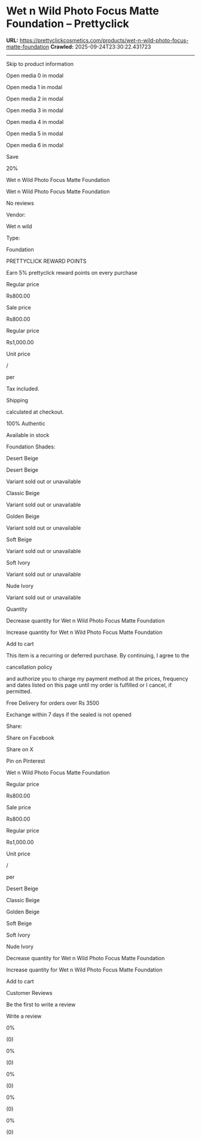 # Wet n Wild Photo Focus Matte Foundation – Prettyclick

**URL:** https://prettyclickcosmetics.com/products/wet-n-wild-photo-focus-matte-foundation
**Crawled:** 2025-09-24T23:30:22.431723

---

Skip to product information

Open media 0 in modal

Open media 1 in modal

Open media 2 in modal

Open media 3 in modal

Open media 4 in modal

Open media 5 in modal

Open media 6 in modal

Save

20%

Wet n Wild Photo Focus Matte Foundation

Wet n Wild Photo Focus Matte Foundation

No reviews

Vendor:

Wet n wild

Type:

Foundation

PRETTYCLICK REWARD POINTS

Earn 5% prettyclick reward points on every purchase

Regular price

Rs800.00

Sale price

Rs800.00

Regular price

Rs1,000.00

Unit price

/

per

Tax included.

Shipping

calculated at checkout.

100% Authentic

Available in stock

Foundation Shades:

Desert Beige

Desert Beige

Variant sold out or unavailable

Classic Beige

Variant sold out or unavailable

Golden Beige

Variant sold out or unavailable

Soft Beige

Variant sold out or unavailable

Soft Ivory

Variant sold out or unavailable

Nude Ivory

Variant sold out or unavailable

Quantity

Decrease quantity for Wet n Wild Photo Focus Matte Foundation

Increase quantity for Wet n Wild Photo Focus Matte Foundation

Add to cart

This item is a recurring or deferred purchase. By continuing, I agree to the

cancellation policy

and authorize you to charge my payment method at the prices, frequency and dates listed on this page until my order is fulfilled or I cancel, if permitted.

Free Delivery for orders over Rs 3500

Exchange within 7 days if the sealed is not opened

Share:

Share on Facebook

Share on X

Pin on Pinterest

Wet n Wild Photo Focus Matte Foundation

Regular price

Rs800.00

Sale price

Rs800.00

Regular price

Rs1,000.00

Unit price

/

per

Desert Beige

Classic Beige

Golden Beige

Soft Beige

Soft Ivory

Nude Ivory

Decrease quantity for Wet n Wild Photo Focus Matte Foundation

Increase quantity for Wet n Wild Photo Focus Matte Foundation

Add to cart

Customer Reviews

Be the first to write a review

Write a review

0%

(0)

0%

(0)

0%

(0)

0%

(0)

0%

(0)